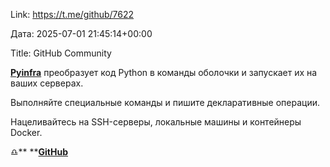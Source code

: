 Link: https://t.me/github/7622

Дата: 2025-07-01 21:45:14+00:00

Title: GitHub Community

[**Pyinfra**](https://github.com/pyinfra-dev/pyinfra) преобразует код Python в команды оболочки и запускает их на ваших серверах.

Выполняйте специальные команды и пишите декларативные
операции.

Нацеливайтесь на SSH-серверы, локальные машины и контейнеры
Docker.

♎️** **[**GitHub**](https://t.me/+3xphzXTayGE1NDVi)


